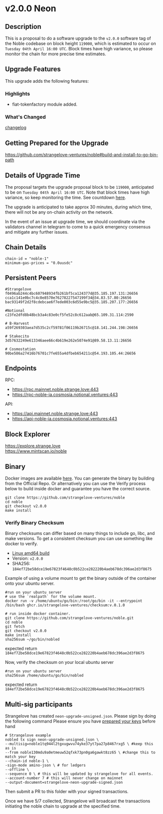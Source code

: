 # v2.0.0 Neon
## Description
This is a proposal to do a software upgrade to the `v2.0.0` software tag of the Noble codebase on block height `119000`, which is estimated to occur on `Tuesday 04th April 16:00 UTC`. Block times have high variance, so please monitor the chain for more precise time estimates.  

 

## Upgrade Features 
This upgrade adds the following features:  

 

### Highlights
- fiat-tokenfactory module added.

### What's Changed
[changelog](https://github.com/strangelove-ventures/noble/releases/tag/untagged-5240c6e142fc0739718d)
 

## Getting Prepared for the Upgrade 

https://github.com/strangelove-ventures/noble#build-and-install-to-go-bin-path  

 

## Details of Upgrade Time 
The proposal targets the upgrade proposal block to be `119000`, anticipated to be on `Tuesday 04th April 16:00 UTC`. Note that block times have high variance, so keep monitoring the time. See countdown [here](https://www.mintscan.io/noble/blocks/119000).  

The upgrade is anticipated to take approx 30 minutes, during which time, there will not be any on-chain activity on the network.  

In the event of an issue at upgrade time, we should coordinate via the validators channel in telegram to come to a quick emergency consensus and mitigate any further issues.

## Chain Details
```
chain-id = "noble-1"
minimum-gas-prices = "0.0uusdc"
```
## Persistent Peers
```
#Strangelove
f0496ab244c4bc607948934fb261bf5ca124377d@35.185.197.131:26656
cca1c141e0bc7c4c0e8570e76278227547199f34@34.83.57.80:26656
bac93149f2d2f8cdebcae6f7ede003c6d55e9bc5@35.185.207.177:26656

#Notional
c23fe2dfd8b48bcb3a4c83e0cf5fe52c8c612aab@65.109.31.114:2590

# B-Harvest
a59f269303aea7d535c2cf59781f06119b26715c@18.141.244.198:26656

# Stakecito
3d57632249e613346aee66c4b619e262e5074e91@89.58.13.11:26656

# Cosmostation
90be586a27416b76701c7fe655a4dfbeb654211c@54.193.105.44:26656
```
## Endpoints
RPC: 
* https://rpc.mainnet.noble.strange.love:443  
* https://rpc-noble-ia.cosmosia.notional.ventures:443

API:
* https://api.mainnet.noble.strange.love:443  
* https://api-noble-ia.cosmosia.notional.ventures:443

## Block Explorer  
https://explore.strange.love  
https://www.mintscan.io/noble  

## Binary

Docker images are available [here](https://github.com/strangelove-ventures/noble/pkgs/container/noble/81507034?tag=v2.0.0). You can generate the binary by building from the Official Repo. Or alternatively you can use the Verify process below to build inside docker and guarantee you have the correct source.

```
git clone https://github.com/strangelove-ventures/noble
cd noble
git checkout v2.0.0
make install
```
### Verify Binary Checksum
Binary checksums can differ based on many things to include go, libc, and make versions. To get a consistent checksum you can use something like docker to verify.

  * [Linux amd64 build](nobled)
  * Version: `v2.0.0`
  * SHA256: `184ef72be58dce19e67823f4648c0b522ce282220b4aeb678dc396ae2d3f8675`

  Example of using a volume mount to get the binary outside of the container onto your ubuntu server.
  ```
  #run on your ubuntu server
  # use the `realpath` for the volume mount.
  docker run -v /home/ubuntu/go/bin:/root/go/bin -it --entrypoint /bin/bash ghcr.io/strangelove-ventures/checksum:v.0.1.0
  ```
  ```
  # run inside docker container.
  git clone https://github.com/strangelove-ventures/noble.git
  cd noble
  git fetch
  git checkout v2.0.0
  make install
  sha256sum ~/go/bin/nobled
  ```
  expected return `184ef72be58dce19e67823f4648c0b522ce282220b4aeb678dc396ae2d3f8675`  
  
  Now, verify the checksum on your local ubuntu server  
  ```
  #run on your ubuntu server
  sha256sum /home/ubuntu/go/bin/nobled
  ```
  expected return `184ef72be58dce19e67823f4648c0b522ce282220b4aeb678dc396ae2d3f8675` 

## Multi-sig participants

Strangelove has created `neon-upgrade-unsigned.json`.  Please sign by doing the following command Please ensure you have [prepared your keys](https://github.com/strangelove-ventures/noble-networks/tree/main/mainnet/noble-1/multi-sig#prepare-your-noble-keys) before hand

```
# Strangelove example
nobled tx sign neon-upgrade-unsigned.json \
--multisig=noble1tq944l2tgxugwvu74yke37yt7pa27p8467rxg5 \ #keep this as is
--from noble130mdu9a0etmeuw52qfxk73pn0ga6gawkt8zz65 \ #change this to match your key
--chain-id noble-1 \
-sign-mode amino-json \ # for ledgers
--offline \
--sequence 0 \ # this will be updated by strangelove for all events.
--account-number 7 # this will never change on mainnet
--output-document=strangelove-neon-upgrade-signed.json
```

Then submit a PR to this folder with your signed transactions.

Once we have 5/7 collected, Strangelove will broadcast the transactions initiating the noble chain to upgrade at the specified time.